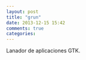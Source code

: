 ```yaml
---
layout: post
title: "grun"
date: 2013-12-15 15:42
comments: true
categories: 
---
```

Lanador de aplicaciones GTK.

